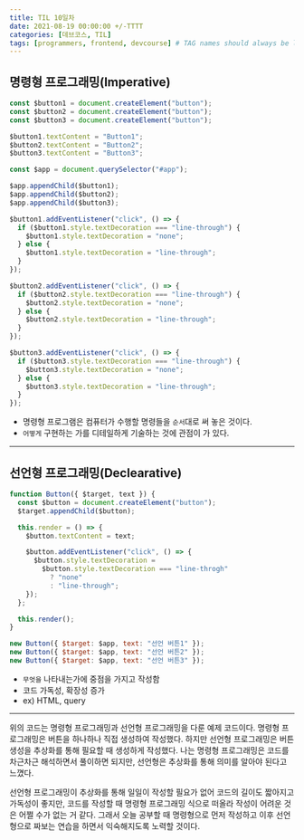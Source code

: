 ```yaml
---
title: TIL 10일차
date: 2021-08-19 00:00:00 +/-TTTT
categories: [데브코스, TIL]
tags: [programmers, frontend, devcourse] # TAG names should always be lowercase
---
```


## 명령형 프로그래밍(Imperative)

```javascript
const $button1 = document.createElement("button");
const $button2 = document.createElement("button");
const $button3 = document.createElement("button");

$button1.textContent = "Button1";
$button2.textContent = "Button2";
$button3.textContent = "Button3";

const $app = document.querySelector("#app");

$app.appendChild($button1);
$app.appendChild($button2);
$app.appendChild($button3);

$button1.addEventListener("click", () => {
  if ($button1.style.textDecoration === "line-through") {
    $button1.style.textDecoration = "none";
  } else {
    $button1.style.textDecoration = "line-through";
  }
});

$button2.addEventListener("click", () => {
  if ($button2.style.textDecoration === "line-through") {
    $button2.style.textDecoration = "none";
  } else {
    $button2.style.textDecoration = "line-through";
  }
});

$button3.addEventListener("click", () => {
  if ($button3.style.textDecoration === "line-through") {
    $button3.style.textDecoration = "none";
  } else {
    $button3.style.textDecoration = "line-through";
  }
});
```

- 명령형 프로그램은 컴퓨터가 수행할 명령들을 `순서`대로 써 놓은 것이다.
- `어떻게` 구현하는 가를 디테일하게 기술하는 것에 관점이 가 있다.

---

## 선언형 프로그래밍(Declearative)

```javascript
function Button({ $target, text }) {
  const $button = document.createElement("button");
  $target.appendChild($button);

  this.render = () => {
    $button.textContent = text;

    $button.addEventListener("click", () => {
      $button.style.textDecoration =
        $button.style.textDecoration === "line-throgh"
          ? "none"
          : "line-through";
    });
  };

  this.render();
}

new Button({ $target: $app, text: "선언 버튼1" });
new Button({ $target: $app, text: "선언 버튼2" });
new Button({ $target: $app, text: "선언 버튼3" });
```

- `무엇을` 나타내는가에 중점을 가지고 작성함
- 코드 가독성, 확장성 증가
- ex) HTML, query

---

위의 코드는 명령형 프로그래밍과 선언형 프로그래밍을 다룬 예제 코드이다. 명령형 프로그래밍은 버튼을 하나하나 직접 생성하여 작성했다. 하지만 선언형 프로그래밍은 버튼 생성을 추상화를 통해 필요할 때 생성하게 작성했다. 나는 명령형 프로그래밍은 코드를 차근차근 해석하면서 풀이하면 되지만, 선언형은 추상화를 통해 의미를 알아야 된다고 느꼈다.

선언형 프로그래밍이 추상화를 통해 일일이 작성할 필요가 없어 코드의 길이도 짧아지고 가독성이 좋지만, 코드를 작성할 때 명령형 프로그래밍 식으로 떠올라 작성이 어려운 것은 어쩔 수가 없는 거 같다. 그래서 오늘 공부할 때 명령형으로 먼저 작성하고 이후 선언형으로 짜보는 연습을 하면서 익숙해지도록 노력할 것이다.
